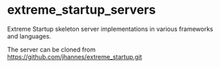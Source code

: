extreme_startup_servers
=======================

Extreme Startup skeleton server implementations in various frameworks and languages.

The server can be cloned from https://github.com/jhannes/extreme_startup.git

